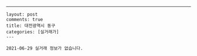 ---
    layout: post
    comments: true
    title: 대전광역시 동구
    categories: [실거래가]
    ---

    2021-06-29 실거래 정보가 없습니다.

    